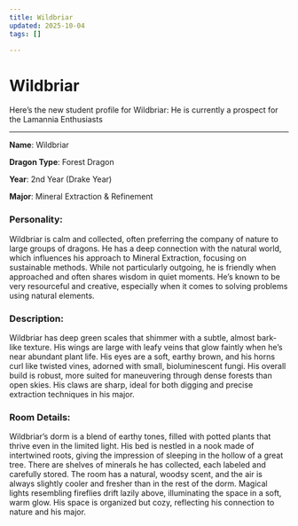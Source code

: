```yaml
---
title: Wildbriar
updated: 2025-10-04
tags: []

---
```


# Wildbriar


Here’s the new student profile for Wildbriar:
He is currently a prospect for the Lamannia Enthusiasts

---

**Name**: Wildbriar

**Dragon Type**: Forest Dragon  

**Year**: 2nd Year (Drake Year)  

**Major**: Mineral Extraction & Refinement

### Personality:
Wildbriar is calm and collected, often preferring the company of nature to large groups of dragons. He has a deep connection with the natural world, which influences his approach to Mineral Extraction, focusing on sustainable methods. While not particularly outgoing, he is friendly when approached and often shares wisdom in quiet moments. He’s known to be very resourceful and creative, especially when it comes to solving problems using natural elements.

### Description:
Wildbriar has deep green scales that shimmer with a subtle, almost bark-like texture. His wings are large with leafy veins that glow faintly when he’s near abundant plant life. His eyes are a soft, earthy brown, and his horns curl like twisted vines, adorned with small, bioluminescent fungi. His overall build is robust, more suited for maneuvering through dense forests than open skies. His claws are sharp, ideal for both digging and precise extraction techniques in his major.

### Room Details:
Wildbriar’s dorm is a blend of earthy tones, filled with potted plants that thrive even in the limited light. His bed is nestled in a nook made of intertwined roots, giving the impression of sleeping in the hollow of a great tree. There are shelves of minerals he has collected, each labeled and carefully stored. The room has a natural, woodsy scent, and the air is always slightly cooler and fresher than in the rest of the dorm. Magical lights resembling fireflies drift lazily above, illuminating the space in a soft, warm glow. His space is organized but cozy, reflecting his connection to nature and his major.
